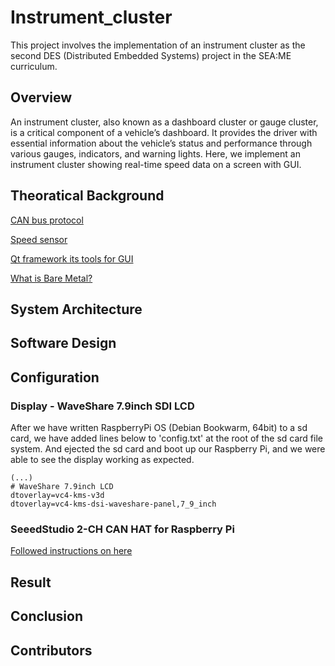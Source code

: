 # Instrument_cluster
This project involves the implementation of an instrument cluster as the second DES (Distributed Embedded Systems) project in the SEA:ME curriculum.

## Overview
An instrument cluster, also known as a dashboard cluster or gauge cluster, is a critical component of a vehicle’s dashboard. It provides the driver with essential information about the vehicle’s status and performance through various gauges, indicators, and warning lights. Here, we implement an instrument cluster showing real-time speed data on a screen with GUI.

## Theoratical Background
[CAN bus protocol](https://github.com/SEA-ME-DES-01-Instrument-Cluster/Instrument_cluster/wiki/About-CAN-bus-protocol)

[Speed sensor](https://github.com/SEA-ME-DES-01-Instrument-Cluster/Instrument_cluster/wiki/Specifications-and-usage-of-speed-sensors-compatible-with-Arduino)

[Qt framework its tools for GUI](https://github.com/SEA-ME-DES-01-Instrument-Cluster/Instrument_cluster/wiki/Basics-of-the-Qt-framework-and-its-tools-for-developing-embedded-GUIs)

[What is Bare Metal?](https://github.com/SEA-ME-DES-01-Instrument-Cluster/Instrument_cluster/wiki/What-is-Bare-Metal%3F#what-is-bare-metal)

## System Architecture

## Software Design

## Configuration
### Display - WaveShare 7.9inch SDI LCD
After we have written RaspberryPi OS (Debian Bookwarm, 64bit) to a sd card, we have added lines below to 'config.txt' at the root of the sd card file system. And ejected the sd card and boot up our Raspberry Pi, and we were able to see the display working as expected.
```
(...)
# WaveShare 7.9inch LCD
dtoverlay=vc4-kms-v3d
dtoverlay=vc4-kms-dsi-waveshare-panel,7_9_inch
```
### SeeedStudio 2-CH CAN HAT for Raspberry Pi
[Followed instructions on here](https://wiki.seeedstudio.com/2-Channel-CAN-BUS-FD-Shield-for-Raspberry-Pi/)

## Result

## Conclusion

## Contributors
